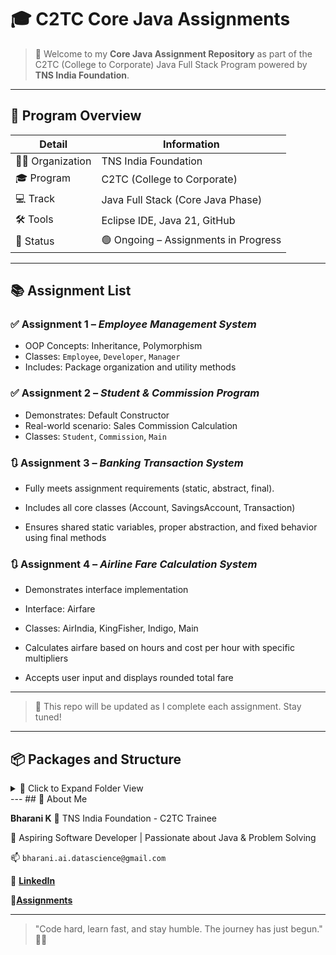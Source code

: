 # 🎓 C2TC Core Java Assignments

> 🚀 Welcome to my **Core Java Assignment Repository** as part of the C2TC (College to Corporate) Java Full Stack Program powered by **TNS India Foundation**.

---

## 🏫 Program Overview

| Detail            | Information                           |
|------------------|----------------------------------------|
| 👨‍🏫 Organization  | TNS India Foundation                  |
| 🎓 Program        | C2TC (College to Corporate)           |
| 💻 Track          | Java Full Stack (Core Java Phase)     |
| 🛠️ Tools          | Eclipse IDE, Java 21, GitHub           |
| 📍 Status         | 🟢 Ongoing – Assignments in Progress   |

---

## 📚 Assignment List

### ✅ Assignment 1 – *Employee Management System*
- OOP Concepts: Inheritance, Polymorphism
- Classes: `Employee`, `Developer`, `Manager`
- Includes: Package organization and utility methods

### ✅ Assignment 2 – *Student & Commission Program*
- Demonstrates: Default Constructor
- Real-world scenario: Sales Commission Calculation
- Classes: `Student`, `Commission`, `Main`

### 🔃 Assignment 3 – *Banking Transaction System*

- Fully meets assignment requirements (static, abstract, final).

- Includes all core classes (Account, SavingsAccount, Transaction)

- Ensures shared static variables, proper abstraction, and fixed behavior using final methods

### 🔃 Assignment 4 – *Airline Fare Calculation System*
- Demonstrates interface implementation

- Interface: Airfare

- Classes: AirIndia, KingFisher, Indigo, Main

- Calculates airfare based on hours and cost per hour with specific multipliers

- Accepts user input and displays rounded total fare

---
> 🔁 This repo will be updated as I complete each assignment. Stay tuned!
---

## 📦 Packages and Structure

<details>
<summary>📁 Click to Expand Folder View</summary>

```bash
📦 src/
┗ 📂 com
   ┗ 📂 com.Bharani_K
      ┣ 📂 com.Bharani_K.Assignment_1
      ┃ ┣ 📜 Employee.java
      ┃ ┣ 📜 Developer.java
      ┃ ┣ 📜 Manager.java
      ┃ ┗ 📂 utilities
      ┃ ┃ ┣ 📜 EmployeeUtilities.java
      ┃ ┃ ┗ 📜 AssignmentMain.java
      ┗ 📂 com.Bharani_K.Assignment_2
      ┃ ┃  ┣ 📜 Student.java
      ┃ ┃  ┣ 📜 Commission.java
      ┃ ┃  ┗ 📜 Main.java
      ┣ 📂 com.Bharani_K.Assignment_3
      ┃ ┣ 📜 Bank.java
      ┃ ┣ 📜 Account.java
      ┃ ┣ 📜 SavingsAccount.java
      ┃ ┣ 📜 CheckingAccount.java
      ┃ ┣ 📜 Transaction.java
      ┃ ┗ 📜 Main.java
      ┗ 📂 com.Bharani_K.Assignment_4
      ┃  ┣ 📜 Airfare.java
      ┃  ┣ 📜 AirIndia.java
      ┃  ┣ 📜 KingFisher.java
      ┃  ┣ 📜 Indigo.java
      ┃  ┗ 📜 Main.java
````

</details>
---
## 👤 About Me

**Bharani K**
🎯 TNS India Foundation - C2TC Trainee

🚀 Aspiring Software Developer | Passionate about Java & Problem Solving

📫 `bharani.ai.datascience@gmail.com`

🔗 [**LinkedIn**](https://www.linkedin.com/in/bharani-k-10824b299)

🔗[**Assignments**](https://github.com/Bharani1611/C2TC_CoreJava_Assignment.git)

---

> "Code hard, learn fast, and stay humble. The journey has just begun." 💪🔥


